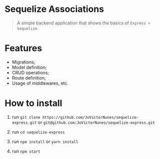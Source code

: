 # Sequelize Associations

> A simple backend application that shows the basics of ```Express + Sequelize```.

# Features

- Migrations;
- Model definition;
- CRUD operations;
- Route definition;
- Usage of middlewares, etc.

# How to install

1. run ```git clone https://github.com/JoVictorNunes/sequelize-express.git``` or ```git@github.com:JoVictorNunes/sequelize-express.git```

2. run ```cd sequelize-express```
3. run ```npm install``` or ```yarn install```
4. run ```npm start```